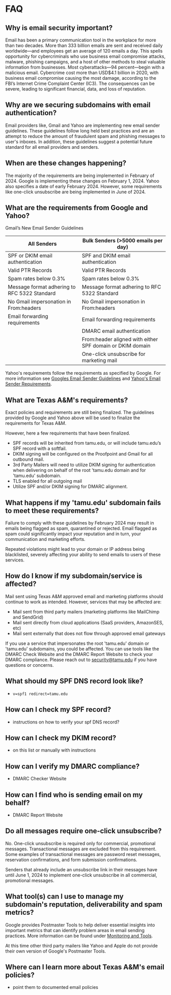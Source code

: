 # FAQ

## Why is email security important?

Email has been a primary communication tool in the workplace for more than two decades. More than 333 billion emails are sent and received daily worldwide—and employees get an average of 120 emails a day. This spells opportunity for cybercriminals who use business email compromise attacks, malware, phishing campaigns, and a host of other methods to steal valuable information from businesses. Most cyberattacks—94 percent—begin with a malicious email. Cybercrime cost more than USD$4.1 billion in 2020, with business email compromise causing the most damage, according to the FBI’s Internet Crime Complaint Center (IC3). The consequences can be severe, leading to significant financial, data, and loss of reputation.

## Why are we securing subdomains with email authentication?

Email providers like, Gmail and Yahoo are implementing new email sender guidelines.  These guidelines follow long held best practices and are an attempt to reduce the amount of fraudulent spam and phishing messages to user's inboxes.  In addition, these guidelines suggest a potential future standard for all email providers and senders.

## When are these changes happening?

The majority of the requirements are being implemented in February of 2024.  Google is implementing these changes on February 1, 2024.  Yahoo also specifies a date of early February 2024.  However, some requirements like one-click unsubscribe are being implemented in June of 2024.

## What are the requirements from Google and Yahoo?

Gmail’s New Email Sender Guidelines

|All Senders|Bulk Senders (>5000 emails per day)|
|-----|-----|
|SPF or DKIM email authentication|SPF and DKIM email authentication|
|Valid PTR Records|Valid PTR Records|
|Spam rates below 0.3%|Spam rates below 0.3%|
|Message format adhering to RFC 5322 Standard|Message format adhering to RFC 5322 Standard|
|No Gmail impersonation in From:headers|No Gmail impersonation in From:headers|
|Email forwarding requirements|Email forwarding requirements|
||DMARC email authentication|
||From:header aligned with either SPF domain or DKIM domain|
||One-click unsubscribe for marketing mail|

Yahoo's requirements follow the requirements as specified by Google.  For more information see [Googles Email Sender Guidelines](https://support.google.com/mail/answer/81126?sjid=8436365022205706809-NC) and [Yahoo's Email Sender Requirements](https://senders.yahooinc.com/best-practices/).

## What are Texas A&M's requirements?

Exact policies and requirements are still being finalized.  The guidelines provided by Google and Yahoo above will be used to finalize the requirements for Texas A&M.

However, here a few requirements that have been finalized.

- SPF records will be inherited from tamu.edu, or will include tamu.edu’s SPF record with a softfail.
- DKIM signing will be configured on the Proofpoint and Gmail for all outbound mail.
- 3rd Party Mailers will need to utilize DKIM signing for authentication when delivering on behalf of the root 'tamu.edu domain and for 'tamu.edu' subdomain.
- TLS enabled for all outgoing mail
- Utilize SPF and/or DKIM signing for DMARC alignment.

## What happens if my 'tamu.edu' subdomain fails to meet these requirements?

Failure to comply with these guidelines by February 2024 may result in emails being flagged as spam, quarantined or rejected. Email flagged as spam could significantly impact your reputation and in turn, your communication and marketing efforts.

Repeated violations might lead to your domain or IP address being blacklisted, severely affecting your ability to send emails to users of these services.

## How do I know if my subdomain/service is affected?

Mail sent using Texas A&M approved email and marketing platforms should continue to work as intended.  However, services that may be affected are:

- Mail sent from third party mailers (marketing platforms like MailChimp and SendGrid)
- Mail sent directly from cloud applications (SaaS providers, AmazonSES, etc)
- Mail sent externally that does not flow through approved email gateways

If you use a service that impersonates the root 'tamu.edu' domain or 'tamu.edu' subdomains, you could be affected.  You can use tools like the DMARC Check Website and the DMARC Report Website to check your DMARC compliance.  Please reach out to [security@tamu.edu](mailto:security@tamu.edu) if you have questions or concerns.

## What should my SPF DNS record look like?

- `v=spf1 redirect=tamu.edu`

## How can I check my SPF record?

- instructions on how to verify your spf DNS record?

## How can I check my DKIM record?

- on this list or manually with instructions

## How can I verify my DMARC compliance?

- DMARC Checker Website

## How can I find who is sending email on my behalf?

- DMARC Report Website

## Do all messages require one-click unsubscribe?

No. One-click unsubscribe is required only for commercial, promotional messages. Transactional messages are excluded from this requirement. Some examples of transactional messages are password reset messages, reservation confirmations, and form submission confirmations.

Senders that already include an unsubscribe link in their messages have until June 1, 2024 to implement one-click unsubscribe in all commercial, promotional messages.

## What tool(s) can I use to manage my subdomain's reputation, deliverability and spam metrics?

Google provides Postmaster Tools to help deliver essential insights into important metrics that can identify problem areas in email sending practices.  More information can be found under [Monitoring and Tools](./tools.md).

At this time other third party mailers like Yahoo and Apple do not provide their own version of Google's Postmaster Tools.

## Where can I learn more about Texas A&M's email policies?

- point them to documented email policies
